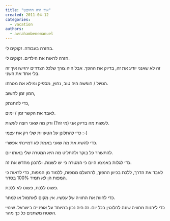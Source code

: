```yaml
---
title: "איך היה החופש"
created: 2011-04-12
categories: 
  - vacation
authors: 
  - avrahambenemanuel
---
```


בחזרה בעבודה. זקוקים לי.

חזרה לראות את הילדים. זקוקים לי.

זה לא שאנני יודע את זה, בדיוק את ההפך. אבל היה צורך שלכל הצדדים ירגישו איך זה בלי אחד את השני.

הטיול / חופשה היה טוב, נחוץ, מספיק ומילא את מטרתו.

המון זמן לחשוב,

כדי להתנתק,

לאבד את הקשר זמן / ימים.

לעשות מה בדיוק אני (מי זה?) ורק מה שאני רוצה לעשות.

כדי להתלונן על הטעויות שלי רק את עצמי :-)

כדי להשיג את מה שאני באמת לא דמיינתי אפשרי.

להתעורר כל בוקר ולהחליט מה היא המטרה שלי באותו יום.

כדי לגלות באמצע היום כי המטרה כי יש לשנות. ולתכנן מחדש את זה.

לאבד את הדרך, ללכת בכיוון ההפוך, להתעלם ממפות, ללמוד מן המפות, כדי לראות כי המפות הן לא תמיד 100% בסדר.

פשוט ללכת, פשוט לא ללכת.

כדי לחוות את החוויה של עכשיו. אין מקום לאתמול או למחר.

כדי ליהנות מחוויה שונה לחלוטין בכל יום. זה היה נכון במיוחד על אופניים בישראל. שינויי השטח משתנים כל כך מהר.
